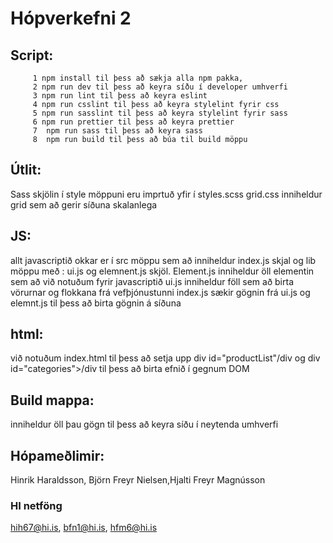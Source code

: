 # Hópverkefni 2

## Script:
         1 npm install til þess að sækja alla npm pakka,
         2 npm run dev til þess að keyra síðu í developer umhverfi
         3 npm run lint til þess að keyra eslint 
         4 npm run csslint til þess að keyra stylelint fyrir css
         5 npm run sasslint til þess að keyra stylelint fyrir sass
         6 npm run prettier til þess að keyra prettier 
         7  npm run sass til þess að keyra sass
         8  npm run build til þess að búa til build möppu 

## Útlit:
Sass skjölin í style möppuni eru imprtuð yfir í styles.scss
grid.css inniheldur grid sem að gerir síðuna skalanlega

## JS:
allt javascriptið okkar er í src möppu sem að inniheldur index.js skjal og lib möppu með : ui.js og elemnent.js skjöl.
Element.js inniheldur öll elementin sem að við notuðum fyrir javascriptið
ui.js inniheldur föll sem að birta vörurnar og flokkana frá vefþjónustunni
index.js sækir gögnin frá ui.js og elemnt.js til þess að birta gögnin á síðuna

## html:
við notuðum index.html til þess að setja upp div id="productList"/div og div id="categories">/div til þess að birta efnið í gegnum DOM

## Build mappa:
inniheldur öll þau gögn til þess að keyra síðu í neytenda umhverfi

## Hópameðlimir:
Hinrik Haraldsson, Björn Freyr Nielsen,Hjalti Freyr Magnússon
### HI netföng 
hih67@hi.is, bfn1@hi.is, hfm6@hi.is





   


